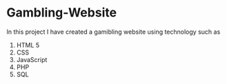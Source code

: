 # Gambling-Website

In this project I have created a gamibling website using technology such as
1. HTML 5
2. CSS
3. JavaScript
4. PHP
5. SQL
